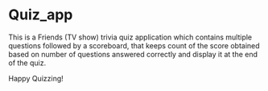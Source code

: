# Quiz_app
This is a Friends (TV show) trivia quiz application which contains multiple questions followed by a scoreboard, that keeps count of the score obtained based on number of questions answered correctly and display it at the end of the quiz.



Happy Quizzing!
